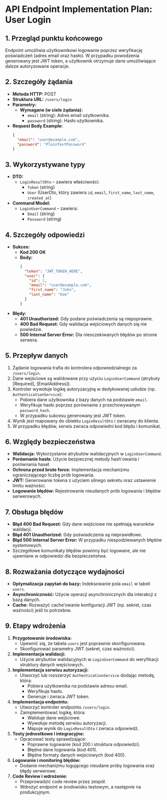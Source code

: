 # API Endpoint Implementation Plan: User Login

## 1. Przegląd punktu końcowego
Endpoint umożliwia użytkownikowi logowanie poprzez weryfikację poświadczeń (adres email oraz hasło). W przypadku powodzenia generowany jest JWT token, a użytkownik otrzymuje dane umożliwiające dalsze autoryzowane operacje.

## 2. Szczegóły żądania
- **Metoda HTTP:** POST
- **Struktura URL:** `/users/login`
- **Parametry:**
  - **Wymagane (w ciele żądania):**
    - `email` (string): Adres email użytkownika.
    - `password` (string): Hasło użytkownika.
- **Request Body Example:**
  ```json
  {
    "email": "user@example.com",
    "password": "PlainTextPassword"
  }
  ```

## 3. Wykorzystywane typy
- **DTO:**
  - `LoginResultDto` – zawiera właściwości:
    - `Token` (string)
    - `User` (UserDto, który zawiera `id`, `email`, `first_name`, `last_name`, `created_at`)
- **Command Model:**
  - `LoginUserCommand` – zawiera:
    - `Email` (string)
    - `Password` (string)

## 4. Szczegóły odpowiedzi
- **Sukces:**
  - **Kod 200 OK**
  - **Body:**
    ```json
    {
      "token": "JWT_TOKEN_HERE",
      "user": {
        "id": 1,
        "email": "user@example.com",
        "first_name": "John",
        "last_name": "Doe"
      }
    }
    ```
- **Błędy:**
  - **401 Unauthorized:** Gdy podane poświadczenia są niepoprawne.
  - **400 Bad Request:** Gdy walidacja wejściowych danych się nie powiedzie.
  - **500 Internal Server Error:** Dla nieoczekiwanych błędów po stronie serwera.

## 5. Przepływ danych
1. Żądanie logowania trafia do kontrolera odpowiedzialnego za `/users/login`.
2. Dane wejściowe są walidowane przy użyciu `LoginUserCommand` (atrybuty [Required], [EmailAddress]).
3. Kontroler wywołuje logikę autoryzacyjną w dedykowanej usłudze (np. `AuthenticationService`):
   - Pobiera dane użytkownika z bazy danych na podstawie `email`.
   - Weryfikuje hasło poprzez porównanie z przechowywanym `password_hash`.
   - W przypadku sukcesu generowany jest JWT token.
4. Wynik jest mapowany do obiektu `LoginResultDto` i zwracany do klienta.
5. W przypadku błędów, serwis zwraca odpowiedni kod błędu i komunikat.

## 6. Względy bezpieczeństwa
- **Walidacja:** Wykorzystanie atrybutów walidacyjnych w `LoginUserCommand`.
- **Porównanie hasła:** Użycie bezpiecznej metody hash'owania i porównania haseł.
- **Ochrona przed brute force:** Implementacja mechanizmu ograniczającego liczbę prób logowania.
- **JWT:** Generowanie tokena z użyciem silnego sekretu oraz ustawienie limitu ważności.
- **Logowanie błędów:** Rejestrowanie nieudanych prób logowania i błędów serwerowych.

## 7. Obsługa błędów
- **Błąd 400 Bad Request:** Gdy dane wejściowe nie spełniają warunków walidacji.
- **Błąd 401 Unauthorized:** Gdy poświadczenia są nieprawidłowe.
- **Błąd 500 Internal Server Error:** W przypadku niespodziewanych błędów systemowych.
- Szczegółowe komunikaty błędów powinny być logowane, ale nie ujawniane w odpowiedzi dla bezpieczeństwa.

## 8. Rozważania dotyczące wydajności
- **Optymalizacja zapytań do bazy:** Indeksowanie pola `email` w tabeli `users`.
- **Asynchroniczność:** Użycie operacji asynchronicznych dla interakcji z bazą danych.
- **Cache:** Rozważyć cache'owanie konfiguracji JWT (np. sekret, czas ważności) jeśli to potrzebne.

## 9. Etapy wdrożenia
1. **Przygotowanie środowiska:**
   - Upewnić się, że tabela `users` jest poprawnie skonfigurowana.
   - Skonfigurować parametry JWT (sekret, czas ważności).
2. **Implementacja walidacji:**
   - Użycie atrybutów walidacyjnych w `LoginUserCommand` do weryfikacji struktury danych wejściowych.
3. **Implementacja serwisu autoryzacji:**
   - Utworzyć lub rozszerzyć `AuthenticationService` dodając metodę, która:
     - Pobiera użytkownika na podstawie adresu email.
     - Weryfikuje hasło.
     - Generuje i zwraca JWT token.
4. **Implementacja endpointu:**
   - Utworzyć kontroler endpointu `/users/login`.
   - Zaimplementować logikę, która:
     - Waliduje dane wejściowe.
     - Wywołuje metodę serwisu autoryzacji.
     - Mapuje wynik do `LoginResultDto` i zwraca odpowiedź.
5. **Testy jednostkowe i integracyjne:**
   - Opracować testy sprawdzające:
     - Poprawne logowanie (kod 200 i struktura odpowiedzi).
     - Błędne dane logowania (kod 401).
     - Błędne formaty danych wejściowych (kod 400).
6. **Logowanie i monitoring błędów:**
   - Dodanie mechanizmu logującego nieudane próby logowania oraz błędy serwerowe.
7. **Code Review i wdrożenie:**
   - Przeprowadzić code review przez zespół.
   - Wdrożyć endpoint w środowisku testowym, a następnie na produkcyjnym.